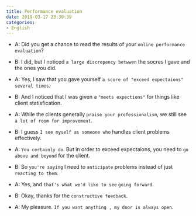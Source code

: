 ```yaml
---
title: Performance evaluation
date: 2019-03-17 23:30:39
categories:
- English
---
```


- A: Did you get a chance to read the results of your `online performance evaluation`?

- B: I did, but I noticed `a large discrepency betwwen` the socres I gave and the ones you did.

- A: Yes, I saw that you gave yourself `a score of "exceed expectaions"` `several times`.

- B: And I noticed that I was given a `"meets expections"` for things like client statisfication.

- A: While the clients generally `praise your professionalism`, we still see `a lot of room for improvement`.

- B: I guess `I see myself as someone who` handles client problems effectively.

- A: `You certainly do`. But in order to exceed expectaions, you need to `go above and beyond` for the client.

- B: So `you're saying` I need to `anticipate` problems instead of just `reacting to them`.

- A: Yes, and `that's what we'd like to see` `going forward`.

- B: Okay, thanks for the `constructive feedback`.

- A: My pleasure. `If you want anything , my door is always open`.